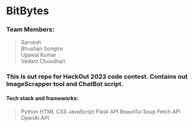 # BitBytes
### Team Members:
> Sarvesh \
> Bhushan Songire \
> Ujjawal Kumar \
> Vedant Choudhari 

### This is out repo for HackOut 2023 code contest. Contains out ImageScrapper tool and ChatBot script. 

#### Tech stack and frameworks:
> Python
> HTML
> CSS
> JavaScript
> Flask API
> Beautiful Soup
> Fetch API
> OpenAi API
